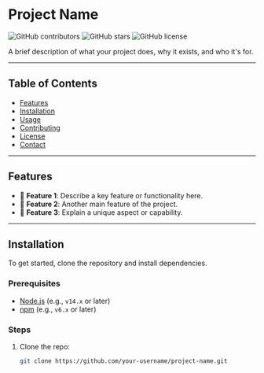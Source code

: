 # Project Name

![GitHub contributors](https://img.shields.io/github/contributors/your-username/project-name)
![GitHub stars](https://img.shields.io/github/stars/your-username/project-name?style=social)
![GitHub license](https://img.shields.io/github/license/your-username/project-name)

A brief description of what your project does, why it exists, and who it's for.

---

## Table of Contents

- [Features](#features)
- [Installation](#installation)
- [Usage](#usage)
- [Contributing](#contributing)
- [License](#license)
- [Contact](#contact)

---

## Features

- 🔹 **Feature 1**: Describe a key feature or functionality here.
- 🔹 **Feature 2**: Another main feature of the project.
- 🔹 **Feature 3**: Explain a unique aspect or capability.

---

## Installation

To get started, clone the repository and install dependencies.

### Prerequisites

- [Node.js](https://nodejs.org/) (e.g., `v14.x` or later)
- [npm](https://npmjs.com/) (e.g., `v6.x` or later)

### Steps

1. Clone the repo:
   ```bash
   git clone https://github.com/your-username/project-name.git
